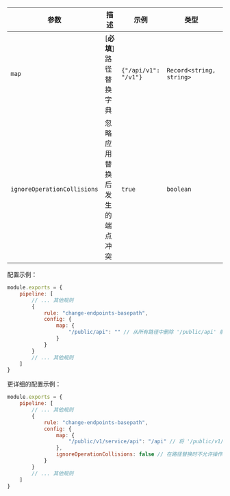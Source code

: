 | 参数                    | 描述                                                              | 示例               | 类型                | 默认值 |
|-----------------------------|-----------------------------------------------------------------------|----------------------|--------------------------|-----------|
| `map`                       | [**必填**] 路径替换字典                                     | `{"/api/v1": "/v1"}` | `Record<string, string>` | `{}`      |
| `ignoreOperationCollisions` | 忽略应用替换后发生的端点冲突 | `true`               | `boolean`                | `false`        |


配置示例：

```js
module.exports = {
    pipeline: [
        // ... 其他规则
        {
            rule: "change-endpoints-basepath",
            config: {
                map: {
                    "/public/api": "" // 从所有路径中删除 '/public/api' 前缀
                }
            }
        }
        // ... 其他规则
    ]
}
```

更详细的配置示例：

```js
module.exports = {
    pipeline: [
        // ... 其他规则
        {
            rule: "change-endpoints-basepath",
            config: {
                map: {
                    "/public/v1/service/api": "/api" // 将 '/public/v1/service/api' 前缀替换为 '/api'
                },
                ignoreOperationCollisions: false // 在路径替换时不允许操作冲突
            }
        }
        // ... 其他规则
    ]
}
``` 